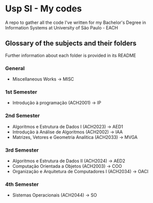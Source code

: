 # Usp SI - My codes
A repo to gather all the code I've written for my Bachelor's Degree in Information Systems at University of São Paulo - EACH

## Glossary of the subjects and their folders
Further information about each folder is provided in its README

### General
- Miscellaneous Works → MISC

### 1st Semester
- Introdução à programação (ACH2001) → IP

### 2nd Semester 
- Algoritmos e Estrutura de Dados I (ACH2023) → AED1
- Introdução à Análise de Algoritmos (ACH2002) → IAA
- Matrizes, Vetores e Geometria Analítica (ACH2033) → MVGA  

### 3rd Semester 
- Algoritmos e Estrutura de Dados II (ACH2024) → AED2
- Computação Orientada a Objetos (ACH2003) → COO
- Organização e Arquitetura de Computadores I (ACH2034) → OACI

### 4th Semester 
- Sistemas Operacionais (ACH2044) → SO